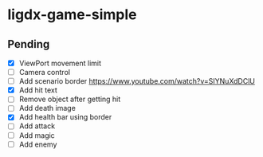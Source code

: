 # ligdx-game-simple

## Pending

- [x] ViewPort movement limit
- [ ] Camera control
- [ ] Add scenario border https://www.youtube.com/watch?v=SIYNuXdDClU
- [x] Add hit text
- [ ] Remove object after getting hit
- [ ] Add death image
- [x] Add health bar using border
- [ ] Add attack
- [ ] Add magic
- [ ] Add enemy

